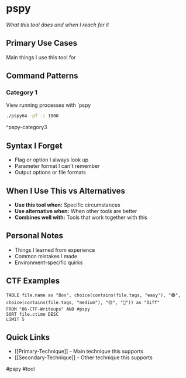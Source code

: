 # pspy

_What this tool does and when I reach for it_

## Primary Use Cases

Main things I use this tool for

## Command Patterns

### Category 1

View running processes with `pspy
```bash
./pspy64 -pf -i 1000
```
^pspy-category3

## Syntax I Forget

- Flag or option I always look up
- Parameter format I can't remember
- Output options or file formats

## When I Use This vs Alternatives

- **Use this tool when:** Specific circumstances
- **Use alternative when:** When other tools are better
- **Combines well with:** Tools that work together with this

## Personal Notes

- Things I learned from experience
- Common mistakes I made
- Environment-specific quirks

## CTF Examples

```dataview
TABLE file.name as "Box", choice(contains(file.tags, "easy"), "🟢", choice(contains(file.tags, "medium"), "🟡", "🔴")) as "Diff"
FROM "06-CTF-Writeups" AND #pspy
SORT file.ctime DESC
LIMIT 5
```

## Quick Links

- [[Primary-Technique]] - Main technique this supports
- [[Secondary-Technique]] - Other technique this supports

#pspy #tool